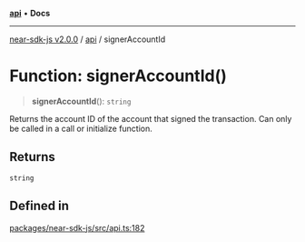 [**api**](../README.md) • **Docs**

***

[near-sdk-js v2.0.0](../../packages.md) / [api](../README.md) / signerAccountId

# Function: signerAccountId()

> **signerAccountId**(): `string`

Returns the account ID of the account that signed the transaction.
Can only be called in a call or initialize function.

## Returns

`string`

## Defined in

[packages/near-sdk-js/src/api.ts:182](https://github.com/dim-daskalov/near-sdk-js/blob/7e00e38bf9adddbe759a3d4d474ca9731ec4052b/packages/near-sdk-js/src/api.ts#L182)
